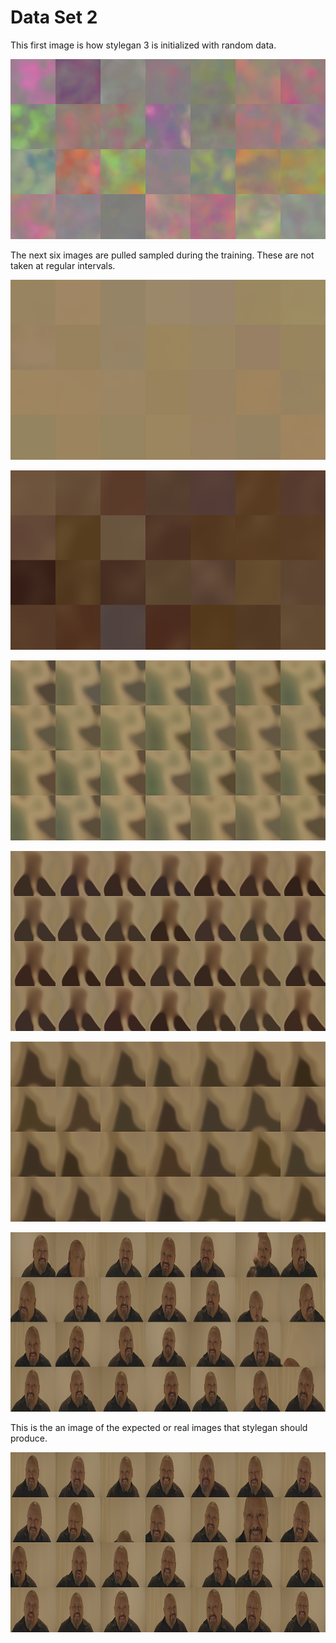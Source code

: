 # Data Set 2

This first image is how stylegan 3 is initialized with random data.

![Dataset 2 training image](./Images/sets/set2/fakes000000.png)

The next six images are pulled sampled during the training. These are not taken at regular intervals.

![Dataset 2 training image](./Images/sets/set2/fakes000080.png)

![Dataset 2 training image](./Images/sets/set2/fakes000240.png)

![Dataset 2 training image](./Images/sets/set2/fakes000400.png)

![Dataset 2 training image](./Images/sets/set2/fakes000480.png)

![Dataset 2 training image](./Images/sets/set2/fakes000540.png)

![Dataset 2 training image](./Images/sets/set2/fakes000600.png)

This is the an image of the expected or real images that stylegan should produce.

![Dataset 2 training image](./Images/sets/set2/reals.png)
